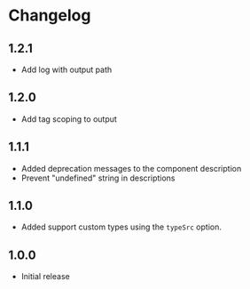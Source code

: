 # Changelog

## 1.2.1

- Add log with output path

## 1.2.0

- Add tag scoping to output

## 1.1.1

- Added deprecation messages to the component description
- Prevent "undefined" string in descriptions
  
## 1.1.0

- Added support custom types using the `typeSrc` option.

## 1.0.0

- Initial release